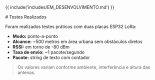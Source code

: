 {{ include('includes/EM_DESENVOLVIMENTO.md') }}

<div class="md-content-none">
# Testes Realizados

Foram realizados testes práticos com duas placas ESP32 LoRa:

- **Modo:** ponto-a-ponto
- **Alcance:** ~500 metros em área urbana sem obstáculos diretos
- **RSSI:** em torno de -80 dBm
- **Taxa de envio:** ~1 pacote/segundo
- **Pacote:** string de texto com contador

> Os valores variam conforme ambiente, interferência e altura das antenas.

</div>
